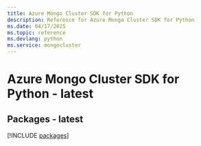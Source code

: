 ```yaml
---
title: Azure Mongo Cluster SDK for Python
description: Reference for Azure Mongo Cluster SDK for Python
ms.date: 04/17/2025
ms.topic: reference
ms.devlang: python
ms.service: mongocluster
---
```

# Azure Mongo Cluster SDK for Python - latest
## Packages - latest
[!INCLUDE [packages](mongo-cluster-index.md)]